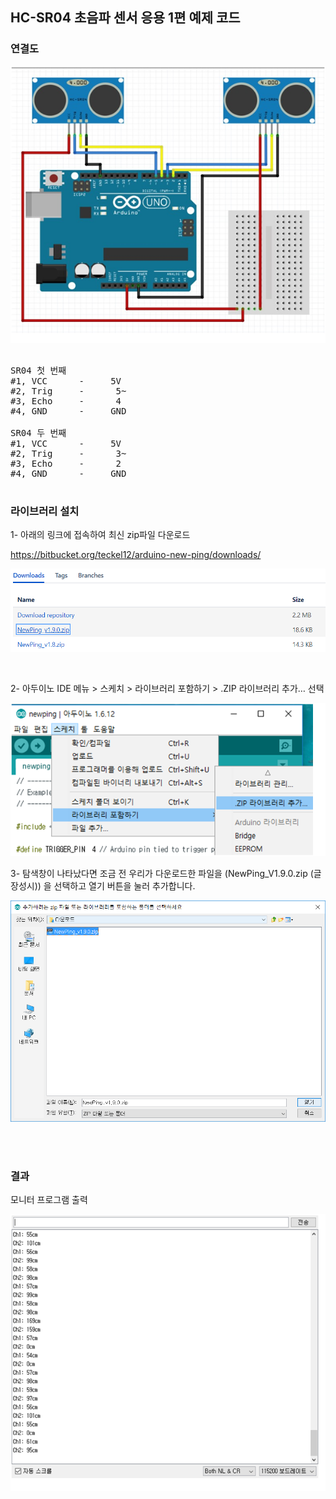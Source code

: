 ## HC-SR04 초음파 센서 응용 1편 예제 코드



### 연결도

![](../img/03_sch.png)

<pre>

SR04 첫 번째
#1, VCC      -     5V
#2, Trig     -      5~
#3, Echo     -      4
#4, GND      -     GND

SR04 두 번째
#1, VCC      -     5V
#2, Trig     -      3~
#3, Echo     -      2
#4, GND      -     GND

</pre>

### 라이브러리 설치

1- 아래의 링크에 접속하여 최신 zip파일 다운로드


https://bitbucket.org/teckel12/arduino-new-ping/downloads/

![](../img/03_shot1.png)


<br/>

2- 아두이노 IDE 메뉴 > 스케치 > 라이브러리 포함하기 > .ZIP 라이브러리 추가… 선택

![](../img/03_shot2.png)

3- 탐색창이 나타났다면 조금 전 우리가 다운로드한 파일을 (NewPing_V1.9.0.zip (글 장성시))
을 선택하고 열기 버튼을 눌러 추가합니다.

![](../img/03_shot3.png)

<br/>
<br/>


### 결과
모니터 프로그램 출력

![](../img/03_output.png)
